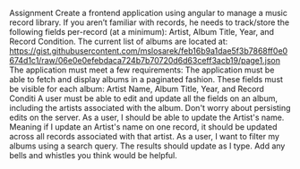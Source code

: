 Assignment
Create a frontend application using angular to manage a music record library. If you aren’t familiar with records, he needs to track/store the following fields per-record (at a minimum): Artist, Album Title, Year, and Record Condition. The current list of albums are located at: https://gist.githubusercontent.com/mslosarek/feb16b9a1dae5f3b7868ff0e0674d1c1/raw/06e0e0efebdaca724b7b70720d6d63ceff3acb19/page1.json
The application must meet a few requirements:
The application must be able to fetch and display albums in a paginated fashion.
These fields must be visible for each album: Artist Name, Album Title, Year, and Record Conditi
A user must be able to edit and update all the fields on an album, including the artists associated with the album. Don't worry about persisting edits on the server.
As a user, I should be able to update the Artist's name. Meaning if I update an Artist's name on one record, it should be updated across all records associated with that artist.
As a user, I want to filter my albums using a search query. The results should update as I type.
Add any bells and whistles you think would be helpful.
